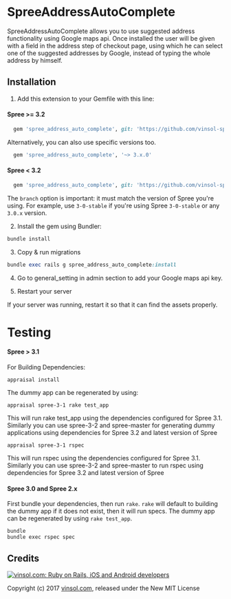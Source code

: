 SpreeAddressAutoComplete
=======

SpreeAddressAutoComplete allows you to use suggested address functionality using Google maps api. Once installed the user will be given with a field in the address step of checkout page, using which he can select one of the suggested addresses by Google, instead of typing the whole address by himself.

Installation
------------
1. Add this extension to your Gemfile with this line:

  #### Spree >= 3.2

  ```ruby
    gem 'spree_address_auto_complete', git: 'https://github.com/vinsol-spree-contrib/spree_address_auto_complete', branch: 'master'
  ```

  Alternatively, you can also use specific versions too.
  ```ruby
    gem 'spree_address_auto_complete', '~> 3.x.0'
  ```

  #### Spree < 3.2

  ```ruby
    gem 'spree_address_auto_complete', git: 'https://github.com/vinsol-spree-contrib/spree_address_auto_complete', branch: 'X-X-stable'
  ```

  The `branch` option is important: it must match the version of Spree you're using.
  For example, use `3-0-stable` if you're using Spree `3-0-stable` or any `3.0.x` version.

2. Install the gem using Bundler:
  ```ruby
  bundle install
  ```

3. Copy & run migrations
  ```ruby
  bundle exec rails g spree_address_auto_complete:install
  ```

4. Go to general_setting in admin section to add your Google maps api key.

5. Restart your server

  If your server was running, restart it so that it can find the assets properly.

Testing
=======

  #### Spree > 3.1

  For Building Dependencies:
  ```shell
  appraisal install
  ```

  The dummy app can be regenerated by using:
  ```shell
  appraisal spree-3-1 rake test_app

  ```
  This will run rake test_app using the dependencies configured for Spree 3.1. Similarly you can use spree-3-2 and spree-master for generating dummy applications using dependencies for Spree 3.2 and latest version of Spree


  ```shell
  appraisal spree-3-1 rspec
  ```
  This will run rspec using the dependencies configured for Spree 3.1. Similarly you can use spree-3-2 and spree-master to run rspec using dependencies for Spree 3.2 and latest version of Spree


  #### Spree 3.0 and Spree 2.x

  First bundle your dependencies, then run `rake`. `rake` will default to building the dummy app if it does not exist, then it will run specs. The dummy app can be regenerated by using `rake test_app`.

  ```shell
  bundle
  bundle exec rspec spec
  ```
Credits
-------

[![vinsol.com: Ruby on Rails, iOS and Android developers](http://vinsol.com/vin_logo.png "Ruby on Rails, iOS and Android developers")](http://vinsol.com)

Copyright (c) 2017 [vinsol.com](http://vinsol.com "Ruby on Rails, iOS and Android developers"), released under the New MIT License
